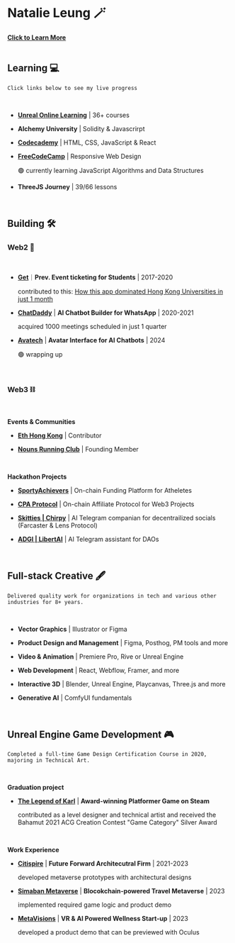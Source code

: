 # Natalie Leung 🪄
<a href="https://link3.to/natlaie">**Click to Learn More**</a>
<br>
<br>


## Learning 💻
````Click links below to see my live progress````

<br>

- <a href="https://forums.unrealengine.com/u/natalielpy/badges">**Unreal Online Learning**</a> | 36+ courses 

- **Alchemy University** | Solidity & Javascrirpt

- <a href="https://www.codecademy.com/profiles/natal6ie">**Codecademy**</a> | HTML, CSS, JavaScript & React

- <a href="https://www.freecodecamp.org/fcc43f4ad7c-ca46-4a6e-a883-f165bef3f0b8">**FreeCodeCamp**</a> | Responsive Web Design

  🟢 currently learning JavaScript Algorithms and Data Structures

- **ThreeJS Journey** | 39/66 lessons

<br>

## Building 🛠️

### Web2 🤖
<br>

- <a href="https://www.useget.com/">**Get**</a>｜**Prev. Event ticketing for Students** | 2017-2020

  contributed to this: <a href="https://www.techinasia.com/talk/how-app-dominated-hong-kong-universities-1-month"> How this app dominated Hong Kong Universities in just 1 month</a>
- <a href="https://www.chatdaddy.tech/">**ChatDaddy**</a>  | **AI Chatbot Builder for WhatsApp** | 2020-2021

  acquired 1000 meetings scheduled in just 1 quarter
- <a href="https://editor.avatech.ai/ai-mascot">**Avatech**</a> | **Avatar Interface for AI Chatbots** | 2024

  🟢 wrapping up
<br>

### Web3 ⛓️
<br>

**Events & Communities**
- <a href="https://x.com/ethereumhk">**Eth Hong Kong**</a> | Contributor
  
- <a href="https://linktr.ee/nounsrc">**Nouns Running Club**</a> | Founding Member

<br>

**Hackathon Projects**
- <a href="https://ethglobal.com/showcase/sportyachievers-jpmkd">**SportyAchievers**</a> | On-chain Funding Platform for Atheletes 

- <a href="https://ethglobal.com/showcase/cpa-e46mm">**CPA Protocol**</a> | On-chain Affiliate Protocol for Web3 Projects

- <a href="https://ethglobal.com/showcase/chirpy-bn4f4">**Skitties | Chirpy**</a> | AI Telegram companian for decentrailized socials (Farcaster & Lens Protocol)

- <a href="https://ethglobal.com/showcase/adgi-y9xr3">**ADGI | LibertAI**</a> | AI Telegram assistant for DAOs
<br>


## Full-stack Creative 🖋️
````Delivered quality work for organizations in tech and various other industries for 8+ years. ````

<br>

- **Vector Graphics** | Illustrator or Figma  
- **Product Design and Management** | Figma, Posthog, PM tools and more
- **Video & Animation** | Premiere Pro, Rive or Unreal Engine
- **Web Development** | React, Webflow, Framer, and more

- **Interactive 3D** | Blender, Unreal Engine, Playcanvas, Three.js and more
- **Generative AI** | ComfyUI fundamentals 

<br>

## Unreal Engine Game Development 🎮
````Completed a full-time Game Design Certification Course in 2020, majoring in Technical Art. ````

<br>

**Graduation project**
- <a href="https://store.steampowered.com/app/1528860/The_Legend_of_Karl/">**The Legend of Karl**</a> | **Award-winning Platformer Game on Steam**

  contributed as a level designer and technical artist and received the Bahamut 2021 ACG Creation Contest "Game Category" Silver Award
  
<br>
  
**Work Experience**
- <a href="https://www.citispire.com/">**Citispire**</a> | **Future Forward Architecutral Firm** | 2021-2023

  developed metaverse prototypes with architectural designs
- <a href="https://www.youtube.com/@simbanmetaverse">**Simaban Metaverse**</a> | **Blocokchain-powered Travel Metaverse** | 2023

  implemented required game logic and product demo
- <a href="https://tec.hku.hk/startups-directory/">**MetaVisions**</a> | **VR & AI Powered Wellness Start-up** | 2023

  developed a product demo that can be previewed with Oculus

  <br>


